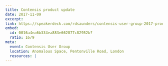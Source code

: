 ```yaml
---
title: Contensis product update
date: 2017-11-09
excerpt:
link: https://speakerdeck.com/rdsaunders/contensis-user-group-2017-product-update
embed:
  id: 0016a4ea6b334ea883e662877c82952b?
  ratio: 16/9
meta:
  event: Contensis User Group
  location: Anomalous Space, Pentonville Road, London
  resources: |
---
```


